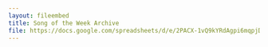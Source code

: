```yaml
---
layout: fileembed
title: Song of the Week Archive
file: https://docs.google.com/spreadsheets/d/e/2PACX-1vQ9kYRdAgpi6mqpjDy2EhZeCR6Ytq20xRjLU7zl85x8yU-jIJICozorhd20FCMVNE8vx8Nty-Hwb6FU/pubhtml?gid=1437633562&amp;single=true&amp;widget=true&amp;headers=false
---
```

